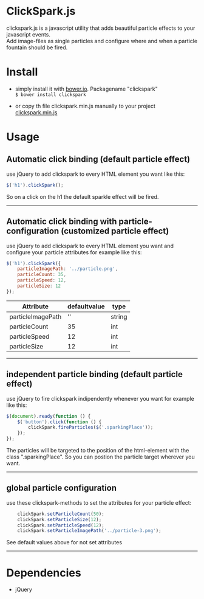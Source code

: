 # ClickSpark.js

clickspark.js is a javascript utility that adds beautiful particle effects to your javascript events.    
Add image-files as single particles and configure where and when a particle fountain should be fired.

# Install

- simply install it with <a href="http://bower.io">bower.io</a>. Packagename "clickspark"    
`$ bower install clickspark`

- or copy th file clickspark.min.js manually to your project    
[clickspark.min.js][0]

    [0]: https://github.com/ymc-thzi/clickspark.js/blob/master/dist/clickspark.min.js


# Usage

## Automatic click binding (default particle effect)

use jQuery to add clickspark to every HTML element you want like this:

```javascript
$('h1').clickSpark();
```

So on a click on the h1 the default sparkle effect will be fired.

---

## Automatic click binding with particle-configuration (customized particle effect)

use jQuery to add clickspark to every HTML element you want and configure your particle attributes for example like this:

```javascript
$('h1').clickSpark({     
    particleImagePath: '../particle.png',     
    particleCount: 35,     
    particleSpeed: 12,     
    particleSize: 12     
});
```

| Attribute             | defaultvalue  | type   |
| --------------------- | ------------- | -----  |
| particleImagePath     | ''            | string |
| particleCount         | 35            | int    |
| particleSpeed         | 12            | int    |
| particleSize          | 12            | int    |

---

## independent particle binding (default particle effect)

use jQuery to fire clickspark indipendently whenever you want for example like this:

```javascript
$(document).ready(function () {
    $('button').click(function () {
        clickSpark.fireParticles($('.sparkingPlace'));
    });
});
```

The particles will be targeted to the position of the html-element with the class ".sparkingPlace". So you can postion the 
particle target wherever you want.

---
## global particle configuration

use these clickspark-methods to set the attributes for your particle effect:

```javascript
    clickSpark.setParticleCount(50);
    clickSpark.setParticleSize(12);
    clickSpark.setParticleSpeed(12);
    clickSpark.setParticleImagePath('../particle-3.png');
```

See default values above for not set attributes 

---

# Dependencies
* jQuery


